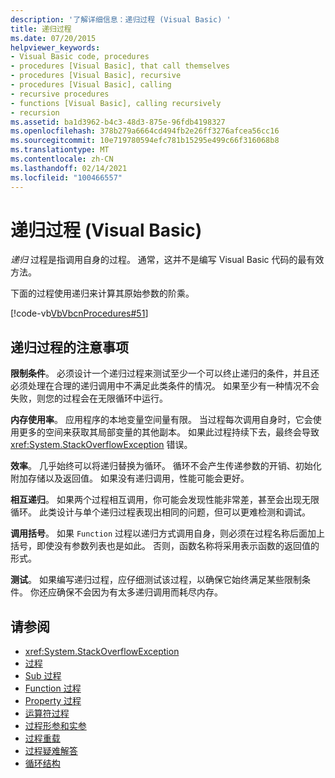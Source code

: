 ```yaml
---
description: '了解详细信息：递归过程 (Visual Basic) '
title: 递归过程
ms.date: 07/20/2015
helpviewer_keywords:
- Visual Basic code, procedures
- procedures [Visual Basic], that call themselves
- procedures [Visual Basic], recursive
- procedures [Visual Basic], calling
- recursive procedures
- functions [Visual Basic], calling recursively
- recursion
ms.assetid: ba1d3962-b4c3-48d3-875e-96fdb4198327
ms.openlocfilehash: 378b279a6664cd494fb2e26ff3276afcea56cc16
ms.sourcegitcommit: 10e719780594efc781b15295e499c66f316068b8
ms.translationtype: MT
ms.contentlocale: zh-CN
ms.lasthandoff: 02/14/2021
ms.locfileid: "100466557"
---
```

# <a name="recursive-procedures-visual-basic"></a>递归过程 (Visual Basic)

*递归* 过程是指调用自身的过程。 通常，这并不是编写 Visual Basic 代码的最有效方法。  
  
 下面的过程使用递归来计算其原始参数的阶乘。  
  
 [!code-vb[VbVbcnProcedures#51](~/samples/snippets/visualbasic/VS_Snippets_VBCSharp/VbVbcnProcedures/VB/Class1.vb#51)]  
  
## <a name="considerations-with-recursive-procedures"></a>递归过程的注意事项

 **限制条件**。 必须设计一个递归过程来测试至少一个可以终止递归的条件，并且还必须处理在合理的递归调用中不满足此类条件的情况。 如果至少有一种情况不会失败，则您的过程会在无限循环中运行。

 **内存使用率**。 应用程序的本地变量空间量有限。 当过程每次调用自身时，它会使用更多的空间来获取其局部变量的其他副本。 如果此过程持续下去，最终会导致 <xref:System.StackOverflowException> 错误。

 **效率**。 几乎始终可以将递归替换为循环。 循环不会产生传递参数的开销、初始化附加存储以及返回值。 如果没有递归调用，性能可能会更好。

 **相互递归**。 如果两个过程相互调用，你可能会发现性能非常差，甚至会出现无限循环。 此类设计与单个递归过程表现出相同的问题，但可以更难检测和调试。

 **调用括号**。 如果 `Function` 过程以递归方式调用自身，则必须在过程名称后面加上括号，即使没有参数列表也是如此。 否则，函数名称将采用表示函数的返回值的形式。

 **测试**。 如果编写递归过程，应仔细测试该过程，以确保它始终满足某些限制条件。 你还应确保不会因为有太多递归调用而耗尽内存。

## <a name="see-also"></a>请参阅

- <xref:System.StackOverflowException>
- [过程](index.md)
- [Sub 过程](sub-procedures.md)
- [Function 过程](function-procedures.md)
- [Property 过程](property-procedures.md)
- [运算符过程](operator-procedures.md)
- [过程形参和实参](procedure-parameters-and-arguments.md)
- [过程重载](procedure-overloading.md)
- [过程疑难解答](troubleshooting-procedures.md)
- [循环结构](../control-flow/loop-structures.md)
